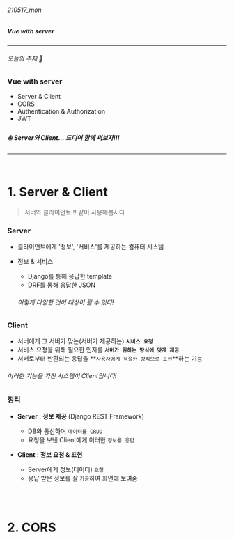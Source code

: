 ###### 210517_mon

##### Vue with server

<hr>




###### 오늘의 주제 :shell:

### Vue with server

- Server & Client
- CORS
- Authentication & Authorization
- JWT

##### :sailboat: Server와 Client... 드디어 함께 써보자!!!

<hr>




<br>

# 1. Server & Client

> 서버와 클라이언트!!! 같이 사용해봅시다

### Server

- 클라이언트에게 '정보', '서비스'를 제공하는 컴퓨터 시스템

- 정보 & 서비스

  - Django를 통해 응답한 template
  - DRF를 통해 응답한 JSON

  ###### 이렇게 다양한 것이 대상이 될 수 있다!

### Client

- 서버에게 그 서버가 맞는(서버가 제공하는) **`서비스 요청`**
- 서비스 요청을 위해 필요한 인자를 **`서버가 원하는 방식에 맞게 제공`**
- 서버로부터 반환되는 응답을 **`사용자에게 적절한 방식으로 표현`**하는 기능

###### 이러한 기능을 가진 시스템이 Client입니다!

### 정리

- **Server** : **정보 제공** (Django REST Framework)
  - DB와 통신하며 `데이터를 CRUD`
  - 요청을 보낸 Client에게 이러한 `정보를 응답`

- **Client** : **정보 요청 & 표현**
  - Server에게 정보(데이터) `요청`
  - 응답 받은 정보를 잘 `가공`하여 화면에 보여줌

<br>
<br>

# 2. CORS

